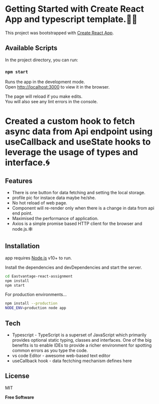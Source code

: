 # Getting Started with Create React App and typescript template.🐱‍💻

This project was bootstrapped with [Create React App](https://github.com/facebook/create-react-app).

## Available Scripts

In the project directory, you can run:

### `npm start`

Runs the app in the development mode.\
Open [http://localhost:3000](http://localhost:3000) to view it in the browser.

The page will reload if you make edits.\
You will also see any lint errors in the console.

# Created a custom hook to fetch async data from Api endpoint using useCallback and useState hooks to leverage the usage of types and interface.🌀

## Features

- There is one button for data fetching and setting the local storage.
- profile pic for instace data maybe he/she.
- No hot reload of web page.
- Component will re-render only when there is a change in data from api end point.
- Maximised the performance of application.
- Axios is a simple promise based HTTP client for the browser and node.js.🕸

## Installation

app requires [Node.js](https://nodejs.org/) v10+ to run.

Install the dependencies and devDependencies and start the server.

```sh
cd Eastvantage-react-assignment
npm install
npm start
```

For production environments...

```sh
npm install --production
NODE_ENV=production node app
```
  
## Tech


- Typescript - TypeScript is a superset of JavaScript which primarily provides optional static typing, classes and interfaces. One of the big benefits is to enable IDEs to provide a richer environment for spotting common errors as you type the code.
- vs code Editor - awesome web-based text editor
- useCallback hook - data fectching mechanism defines here

  
  
## License

MIT

**Free Software**
